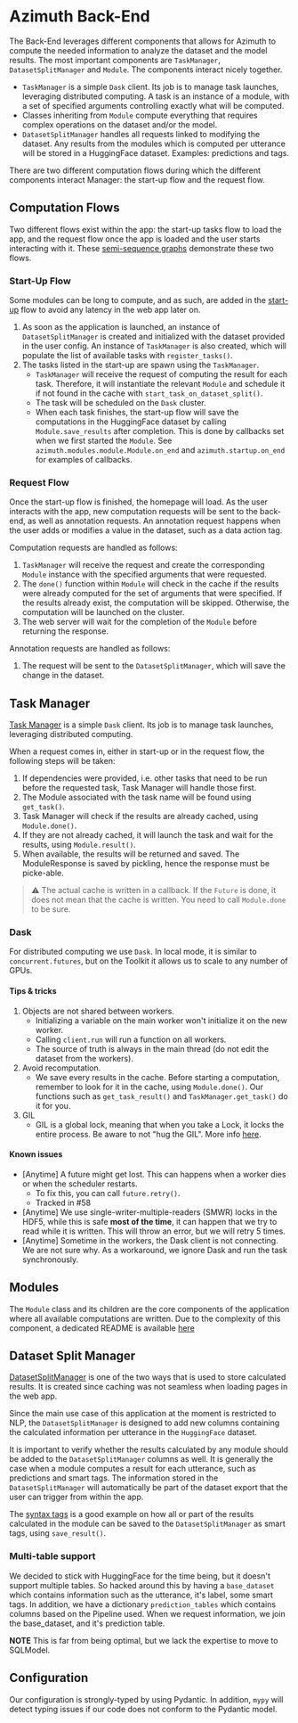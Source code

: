# Azimuth Back-End

The Back-End leverages different components that allows for Azimuth to compute the needed information to analyze the dataset and the model results.
The most important components are `TaskManager`, `DatasetSplitManager` and `Module`.
The components interact nicely together.
* `TaskManager` is a simple `Dask` client. Its job is to manage task launches, leveraging distributed computing. A task is an instance of a module, with a set of specified arguments controlling exactly what will be computed.
* Classes inheriting from `Module` compute everything that requires complex operations on the
  dataset and/or the model.
* `DatasetSplitManager` handles all requests linked to modifying the dataset. Any results from the
  modules which is computed per utterance will be stored in a HuggingFace dataset. Examples:
  predictions and tags.

There are two different computation flows during which the different components interact Manager: the start-up flow and the request flow.

## Computation Flows
Two different flows exist within the app: the start-up tasks flow to load the app, and the request flow once the app is loaded and the user starts interacting with it.
These [semi-sequence graphs](https://miro.com/app/board/o9J_lLJ8c28=/) demonstrate these two flows.

### Start-Up Flow
Some modules can be long to compute, and as such, are added in the [start-up](startup.py) flow to avoid any latency in the web app later on.

1. As soon as the application is launched, an instance of `DatasetSplitManager` is created and initialized with the dataset provided in the user config. An instance of `TaskManager` is also created, which will populate the list of available tasks with `register_tasks()`.
2. The tasks listed in the start-up are spawn using the `TaskManager`.
    * `TaskManager` will receive the request of computing the result for each task. Therefore, it will instantiate the relevant `Module` and schedule it if not found in the cache with `start_task_on_dataset_split()`.
    * The task will be scheduled on the `Dask` cluster.
    * When each task finishes, the start-up flow will save the computations in the HuggingFace dataset by calling `Module.save_results` after completion. This is done by callbacks set when we first started the `Module`. See `azimuth.modules.module.Module.on_end` and `azimuth.startup.on_end` for examples of callbacks.

### Request Flow

Once the start-up flow is finished, the homepage will load. As the user interacts with the app, new
computation requests will be sent to the back-end, as well as annotation requests. An annotation
request happens when the user adds or modifies a value in the dataset, such as a data action tag.

Computation requests are handled as follows:
1. `TaskManager` will receive the request and create the corresponding `Module` instance with the specified arguments that were requested.
2. The `done()` function within `Module` will check in the cache if the results were already computed for the set of arguments that were specified. If the results already exist, the computation will be skipped. Otherwise, the computation will be launched on the cluster.
4. The web server will wait for the completion of the `Module` before returning the response.

Annotation requests are handled as follows:
1. The request will be sent to the `DatasetSplitManager`, which will save the change in the dataset.

## Task Manager
[Task Manager](task_manager.py) is a simple `Dask` client.
Its job is to manage task launches, leveraging distributed computing.

When a request comes in, either in start-up or in the request flow, the following steps will be taken:
1. If dependencies were provided, i.e. other tasks that need to be run before the requested task, Task Manager will handle those first.
2. The Module associated with the task name will be found using `get_task()`.
3. Task Manager will check if the results are already cached, using `Module.done()`.
3. If they are not already cached, it will launch the task and wait for the results, using `Module.result()`.
4. When available, the results will be returned and saved. The ModuleResponse is saved by pickling, hence the response must be picke-able.

> :warning: The actual cache is written in a callback. If the `Future` is done, it does not mean that the cache is written. You need to call `Module.done` to be sure.

### Dask

For distributed computing we use `Dask`. In local mode, it is similar to `concurrent.futures`, but on the Toolkit it allows us to scale to any number of GPUs.

#### Tips & tricks
1. Objects are not shared between workers.
    * Initializing a variable on the main worker won't initialize it on the new worker.
    * Calling `client.run` will run a function on all workers.
    * The source of truth is always in the main thread (do not edit the dataset from the workers).
2. Avoid recomputation.
    * We save every results in the cache. Before starting a computation, remember to look for it in the cache, using `Module.done()`. Our functions such as `get_task_result()` and `TaskManager.get_task()` do it for you.
3. GIL
    * GIL is a global lock, meaning that when you take a Lock, it locks the entire process. Be aware to not "hug the GIL". More info [here](https://realpython.com/python-gil/).

#### Known issues

* [Anytime] A future might get lost. This can happens when a worker dies or when the scheduler restarts.
  * To fix this, you can call `future.retry()`.
  * Tracked in #58
* [Anytime] We use single-writer-multiple-readers (SMWR) locks in the HDF5, while this is safe **most of the time**, it can happen that we try to read while it is written. This will throw an error, but we will retry 5 times.
* [Anytime] Sometime in the workers, the Dask client is not connecting. We are not sure why. As a workaround, we ignore Dask and run the task synchronously.

## Modules
The `Module` class and its children are the core components of the application where all available computations are written. Due to the complexity of this component, a dedicated README is available [here](modules/README.md)

## Dataset Split Manager
[DatasetSplitManager](dataset_split_manager.py) is one of the two ways that is used to store calculated results. It is created since caching was not seamless when loading pages in the web app.

Since the main use case of this application at the moment is restricted to NLP, the `DatasetSplitManager` is designed to add new columns containing the calculated information per utterance in the `HuggingFace` dataset.

It is important to verify whether the results calculated by any module should be added to the `DatasetSplitManager` columns as well.
It is generally the case when a module computes a result for each utterance, such as predictions and smart tags.
The information stored in the `DatasetSplitManager` will automatically be part of the dataset export that the user can trigger from within the app.

The [syntax tags](modules/dataset_analysis/syntax_tagging.py) is a good example on how all or part of the results calculated in the module can be saved to the `DatasetSplitManager` as smart tags, using `save_result()`.

### Multi-table support
We decided to stick with HuggingFace for the time being, but it doesn't support multiple tables.
So hacked around this by having a `base_dataset` which contains information such as the utterance, it's label, some smart tags.
In addition, we have a dictionary `prediction_tables` which contains columns based on the Pipeline used.
When we request information, we join the base_dataset, and it's prediction table.

**NOTE** This is far from being optimal, but we lack the expertise to move to SQLModel.

## Configuration

Our configuration is strongly-typed by using Pydantic.
In addition, `mypy` will detect typing issues if our code does not conform to the Pydantic model.
